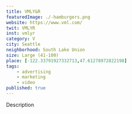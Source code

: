 ```yaml
---
title: VMLY&R
featuredImage: ./-hamburgers.png
website: https://www.vml.com/
twit: VMLYR
inst: vmlyr
category: V
city: Seattle
neighborhood: South Lake Union
size: Large (41-100)
place: [-122.33791927332713,47.61278972822198]
tags:
    - advertising
    - marketing
    - video
published: true
---
```


Description
